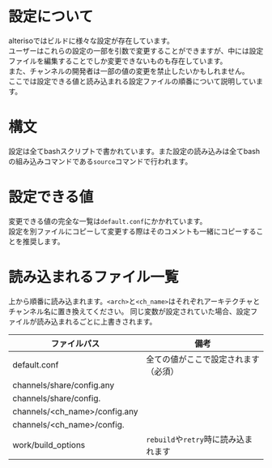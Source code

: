 # 設定について
alterisoではビルドに様々な設定が存在しています。  
ユーザーはこれらの設定の一部を引数で変更することができますが、中には設定ファイルを編集することでしか変更できないものも存在しています。  
また、チャンネルの開発者は一部の値の変更を禁止したいかもしれません。  
ここでは設定できる値と読み込まれる設定ファイルの順番について説明しています。  

# 構文
設定は全てbashスクリプトで書かれています。また設定の読み込みは全てbashの組み込みコマンドである`source`コマンドで行われます。

# 設定できる値
変更できる値の完全な一覧は`default.conf`にかかれています。  
設定を別ファイルにコピーして変更する際はそのコメントも一緒にコピーすることを推奨します。  

# 読み込まれるファイル一覧
上から順番に読み込まれます。`<arch>`と`<ch_name>`はそれぞれアーキテクチャとチャンネル名に置き換えてください。 
同じ変数が設定されていた場合、設定ファイルが読み込まれるごとに上書きされます。
  
ファイルパス | 備考
--- | ---
default.conf | 全ての値がここで設定されます（必須）
channels/share/config.any | 
channels/share/config.<arch> | 
channels/<ch_name>/config.any | 
channels/<ch_name>/config.<arch> | 
work/build_options | `rebuild`や`retry`時に読み込まれます
